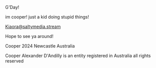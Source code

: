 G'Day! 

im cooper! just a kid doing stupid things!


Kiaora@saltymedia.stream


Hope to see ya around!


Cooper 2024 Newcastle Australia


Cooper Alexander D'Andilly is an entity registered in Australia all rights reserved

